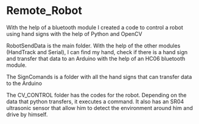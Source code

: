 # Remote_Robot
With the help of a bluetooth module I created a code to control a robot using hand signs with the help of Python and OpenCV

RobotSendData is the main folder. With the help of the other modules (HandTrack and Serial), I can find my hand, check if there is a hand sign and transfer that data to an Arduino 
with the help of an HC06 bluetooth module.

The SignComands is a folder with all the hand signs that can transfer data to the Arduino


The CV_CONTROL folder has the codes for the robot. Depending on the data that python transfers, it executes a command. It also has an SR04 ultrasonic sensor that allow him to detect the environment around him and drive by himself.
